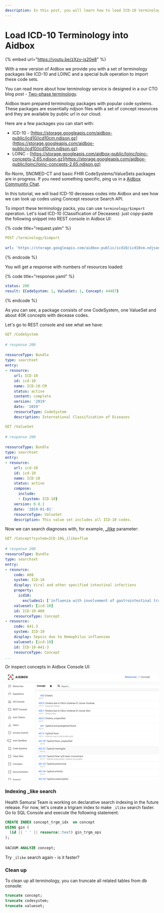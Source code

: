 ```yaml
---
description: In this post, you will learn how to load ICD-10 terminology into aidbox.
---
```


# Load ICD-10 Terminology into Aidbox

{% embed url="https://youtu.be/zXzy-is20e8" %}

With a new version of Aidbox we provide you with a set of terminology packages like ICD-10 and LOINC and a special bulk operation to import these code sets.

You can read more about how terminology service is designed in a our CTO blog post - [Two-phase terminology](https://medium.com/@niquola/two-phase-fhir-terminology-e52e1b105f6d).

Aidbox team prepared terminology packages with popular code systems. These packages are essentially ndjson files with a set of concept resources and they are available by public url in our cloud.

Here are a few packages you can start with:

* ICD-10 - [https://storage.googleapis.com/aidbox-public/icd10/icd10cm.ndjson.gz](https://storage.googleapis.com/aidbox-public/icd10/icd10cm.ndjson.gz)
* LOINC - [https://storage.googleapis.com/aidbox-public/loinc/loinc-concepts-2.65.ndjson.gz](https://storage.googleapis.com/aidbox-public/loinc/loinc-concepts-2.65.ndjson.gz)

Rx-Norm, SNOMED-CT and basic FHIR CodeSystems/ValueSets packages are in progress. If you need something specific, ping us in a [Aidbox Community Chat](https://t.me/aidbox).

In this tutorial, we will load ICD-10 deceases codes into Aidbox and see how we can look up codes using Concept resource Search API.

To import these terminology packs, you can use `terminology/$import` operation. Let's load ICD-10 (Classification of Deceases): just copy-paste the following snippet into REST console in Aidbox UI:

{% code title="request.yalm" %}
```yaml
POST /terminology/$import

url: 'https://storage.googleapis.com/aidbox-public/icd10/icd10cm.ndjson.gz'
```
{% endcode %}

You will get a response with numbers of resources loaded:

{% code title="response.yaml" %}
```yaml
status: 200
result: {CodeSystem: 1, ValueSet: 1, Concept: 44487}
```
{% endcode %}

As you can see, a package consists of one CodeSystem, one ValueSet and about 40K concepts with decease codes.

Let's go to REST console and see what we have:

```yaml
GET /CodeSystem

# response 200

resourceType: Bundle
type: searchset
entry:
- resource:
    url: ICD-10
    id: icd-10
    name: ICD-10-CM
    status: active
    content: complete
    version: '2019'
    date: '2019'
    resourceType: CodeSystem
    description: International Classification of Diseases
```

```yaml
GET /ValueSet

# response 200

resourceType: Bundle
type: searchset
entry:
- resource:
    url: icd-10
    id: icd-10
    name: ICD-10
    status: active
    compose:
      include:
      - {system: ICD-10}
    version: 0.0.1
    date: '2019-01-01'
    resourceType: ValueSet
    description: This value set includes all ICD-10 codes.
```

Now we can search diagnoses with, for example, [\_ilike](../../api/rest-api/fhir-search/searchparameter.md#ilike) parameter:

```yaml
GET /Concept?system=ICD-10&_ilike=flue

# response 200
resourceType: Bundle
type: searchset
entry:
- resource:
    code: A08
    system: ICD-10
    display: Viral and other specified intestinal infections
    property:
      icd10:
        excludes1: ['influenza with involvement of gastrointestinal tract (J09.X3, 10.2, J11.2)']
    valueset: [icd-10]
    id: ICD-10-A08
    resourceType: Concept
- resource:
    code: A41.3
    system: ICD-10
    display: Sepsis due to Hemophilus influenzae
    valueset: [icd-10]
    id: ICD-10-A41-3
    resourceType: Concept
...
```

Or inspect concepts in Aidbox Console UI:

![](../../../.gitbook/assets/31b89cd1-c3f2-4a63-8591-2873f7d562f6.png)

### Indexing \_like search

Health Samurai Team is working on declarative search indexing in the future release. For now, let's create a trigram index to make `_ilike` search faster. Go to SQL Console and execute the following statement:

```sql
CREATE INDEX concept_trgm_idx  on concept
USING gin (
  (id || ' ' || resource::text) gin_trgm_ops
);

VACUUM ANALYZE concept;
```

Try `_ilike` search again - is it faster?

### Clean up

To clean up all terminology, you can truncate all related tables from db console:

```sql
truncate concept;
truncate codesystem;
truncate valueset;
```
